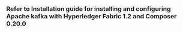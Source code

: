 ### Refer to Installation guide for installing and configuring Apache kafka with Hyperledger Fabric 1.2 and Composer 0.20.0
